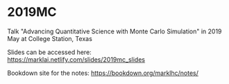 # 2019MC
Talk "Advancing Quantitative Science with Monte Carlo Simulation" in 2019 May at College Station, Texas

Slides can be accessed here: https://marklai.netlify.com/slides/2019mc_slides

Bookdown site for the notes: https://bookdown.org/marklhc/notes/
